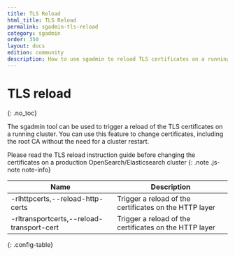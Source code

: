 ```yaml
---
title: TLS Reload
html_title: TLS Reload
permalink: sgadmin-tls-reload
category: sgadmin
order: 350
layout: docs
edition: community
description: How to use sgadmin to reload TLS certificates on a running OpenSearch/Elasticsearch cluster
---
```

<!---
Copyright 2020 floragunn GmbH
-->

# TLS reload
{: .no_toc}

The sgadmin tool can be used to trigger a reload of the TLS certificates on a running cluster. You can use this feature to change certificates, including the root CA without the need for a cluster restart.

Please read the TLS reload instruction guide before changing the certificates on a production OpenSearch/Elasticsearch cluster
{: .note .js-note note-info}

| Name | Description |
|---|---|
| -rlhttpcerts,--reload-http-certs  | Trigger a reload of the certificates on the HTTP layer |
| -rltransportcerts,--reload-transport-cert  | Trigger a reload of the certificates on the HTTP layer |
{: .config-table}

